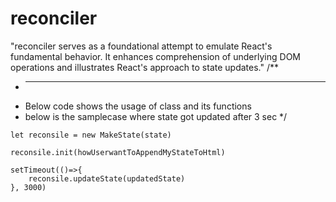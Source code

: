 # reconciler
 "reconciler serves as a foundational attempt to emulate React's fundamental behavior. It enhances comprehension of underlying DOM operations and illustrates React's approach to state updates."
 /**
 * ----------------------------------------
 * Below code shows the usage of class and its functions
 * below is the samplecase where state got updated after 3 sec
 */

```
let reconsile = new MakeState(state)

reconsile.init(howUserwantToAppendMyStateToHtml)

setTimeout(()=>{
    reconsile.updateState(updatedState)
}, 3000)
